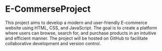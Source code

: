# E-CommerseProject
This project aims to develop a modern and user-friendly E-commerce website using HTML, CSS, and JavaScript. The goal is to create a platform where users can browse, search for, and purchase products in an intuitive and efficient manner. The project will be hosted on GitHub to facilitate collaborative development and version control.

